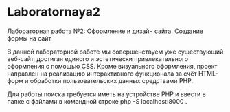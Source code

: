 # Laboratornaya2
Лабораторная работа №2: Оформление и дизайн сайта. Создание формы на сайт

В данной лабораторной работе мы совершенствуем уже существующий веб-сайт, достигая единого и эстетически привлекательного оформления с помощью CSS. Кроме визуального оформления, проект направлен на реализацию интерактивного функционала за счёт HTML-форм и обработки пользовательских данных средствами PHP.

Для работы поиска требуется иметь на устройстве PHP и ввести в папке с файлами в командной строке  php -S localhost:8000 .
